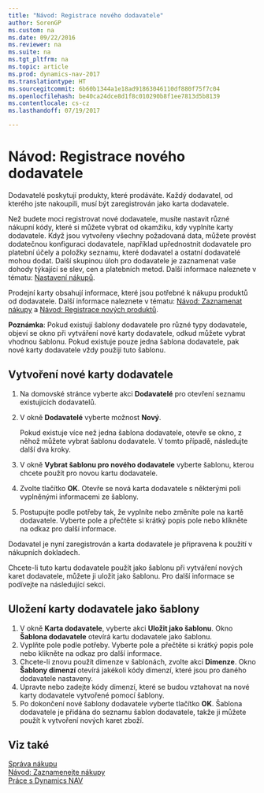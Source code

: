 ```yaml
---
title: "Návod: Registrace nového dodavatele"
author: SorenGP
ms.custom: na
ms.date: 09/22/2016
ms.reviewer: na
ms.suite: na
ms.tgt_pltfrm: na
ms.topic: article
ms.prod: dynamics-nav-2017
ms.translationtype: HT
ms.sourcegitcommit: 6b60b1344a1e18ad91863046110df880f75f7c04
ms.openlocfilehash: be40ca24dce8d1f8c010290b8f1ee7813d5b8139
ms.contentlocale: cs-cz
ms.lasthandoff: 07/19/2017

---
```


# <a name="how-to-register-new-vendors"></a>Návod: Registrace nového dodavatele
Dodavatelé poskytují produkty, které prodáváte. Každý dodavatel, od kterého jste nakoupili, musí být zaregistrován jako karta dodavatele.

Než budete moci registrovat nové dodavatele, musíte nastavit různé nákupní kódy, které si můžete vybrat od okamžiku, kdy vyplníte karty dodavatele. Když jsou vytvořeny všechny požadovaná data, můžete provést dodatečnou konfiguraci dodavatele, například upřednostnit dodavatele pro platební účely a položky seznamu, které dodavatel a ostatní dodavatelé mohou dodat. Další skupinou úloh pro dodavatele je zaznamenat vaše dohody týkající se slev, cen a platebních metod. Další informace naleznete v tématu: [Nastavení nákupů](purchasing-setup-purchasing.md).

Prodejní karty obsahují informace, které jsou potřebné k nákupu produktů od dodavatele. Další informace naleznete v tématu: [Návod: Zaznamenat nákupy](purchasing-how-record-purchases.md) a [Návod: Registrace nových produktů](inventory-how-register-new-products.md).

**Poznámka**: Pokud existují šablony dodavatele pro různé typy dodavatele, objeví se okno při vytváření nové karty dodavatele, odkud můžete vybrat vhodnou šablonu. Pokud existuje pouze jedna šablona dodavatele, pak nové karty dodavatele vždy použijí tuto šablonu.

## <a name="to-create-a-new-vendor-card"></a>Vytvoření nové karty dodavatele
1. Na domovské stránce vyberte akci **Dodavatelé** pro otevření seznamu existujících dodavatelů.  
2. V okně **Dodavatelé** vyberte možnost **Nový**.

    Pokud existuje více než jedna šablona dodavatele, otevře se okno, z něhož můžete vybrat šablonu dodavatele. V tomto případě, následujte další dva kroky.
3. V okně **Vybrat šablonu pro nového dodavatele** vyberte šablonu, kterou chcete použít pro novou kartu dodavatele.
4. Zvolte tlačítko **OK**. Otevře se nová karta dodavatele s některými poli vyplněnými informacemi ze šablony.
5. Postupujte podle potřeby tak, že vyplníte nebo změníte pole na kartě dodavatele. Vyberte pole a přečtěte si krátký popis pole nebo klikněte na odkaz pro další informace.

Dodavatel je nyní zaregistrován a karta dodavatele je připravena k použití v nákupních dokladech.

Chcete-li tuto kartu dodavatele použít jako šablonu při vytváření nových karet dodavatele, můžete ji uložit jako šablonu. Pro další informace se podívejte na následující sekci.

## <a name="to-save-the-vendor-card-as-a-template"></a>Uložení karty dodavatele jako šablony
1. V okně **Karta dodavatele**, vyberte akci **Uložit jako šablonu**. Okno **Šablona dodavatele** otevírá kartu dodavatele jako šablonu.
2. Vyplňte pole podle potřeby. Vyberte pole a přečtěte si krátký popis pole nebo klikněte na odkaz pro další informace.
3. Chcete-li znovu použít dimenze v šablonách, zvolte akci **Dimenze**. Okno **Šablony dimenzí** otevírá jakékoli kódy dimenzí, které jsou pro daného dodavatele nastaveny.
4. Upravte nebo zadejte kódy dimenzí, které se budou vztahovat na nové karty dodavatele vytvořené pomocí šablony.
5. Po dokončení nové šablony dodavatele vyberte tlačítko **OK**. Šablona dodavatele je přidána do seznamu šablon dodavatele, takže ji můžete použít k vytvoření nových karet zboží.

## <a name="see-also"></a>Viz také
[Správa nákupu](purchasing-manage-purchasing.md)  
[Návod: Zaznamenejte nákupy](purchasing-how-record-purchases.md)   
[Práce s Dynamics NAV](ui-work-product.md)

